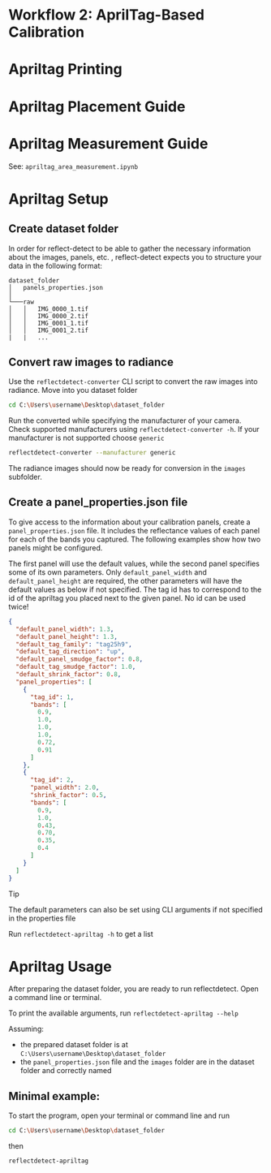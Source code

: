 # Workflow 2: AprilTag-Based Calibration

# Apriltag Printing

# Apriltag Placement Guide

# Apriltag Measurement Guide

See: `apriltag_area_measurement.ipynb`

# Apriltag Setup

## Create dataset folder

In order for reflect-detect to be able to gather the necessary information about the images, panels, etc. ,
reflect-detect expects you to structure your data in the following format:

```
dataset_folder
│   panels_properties.json
│   
└───raw
│   │   IMG_0000_1.tif
│   │   IMG_0000_2.tif
│   │   IMG_0001_1.tif
│   │   IMG_0001_2.tif
|   |   ...
```

## Convert raw images to radiance

Use the `reflectdetect-converter` CLI script to convert the raw images into radiance.
Move into you dataset folder

```bash
cd C:\Users\username\Desktop\dataset_folder
```

Run the converted while specifying the manufacturer of your camera. Check supported manufacturers
using `reflectdetect-converter -h`.
If your manufacturer is not supported choose `generic`

```bash
reflectdetect-converter --manufacturer generic
```

The radiance images should now be ready for conversion in the `images` subfolder.

## Create a panel_properties.json file

To give access to the information about your calibration panels, create a `panel_properties.json` file. It
includes the reflectance values of each panel for each of the bands you captured.
The following examples show how two panels might be configured.

The first panel will use the default values, while the second panel specifies some of its own parameters.
Only `default_panel_width` and `default_panel_height` are required, the other parameters will have the default values as
below if not specified.
The tag id has to correspond to the id of the apriltag you placed next to the given panel. No id can be used twice!

```json
{
  "default_panel_width": 1.3,
  "default_panel_height": 1.3,
  "default_tag_family": "tag25h9",
  "default_tag_direction": "up",
  "default_panel_smudge_factor": 0.8,
  "default_tag_smudge_factor": 1.0,
  "default_shrink_factor": 0.8,
  "panel_properties": [
    {
      "tag_id": 1,
      "bands": [
        0.9,
        1.0,
        1.0,
        1.0,
        0.72,
        0.91
      ]
    },
    {
      "tag_id": 2,
      "panel_width": 2.0,
      "shrink_factor": 0.5,
      "bands": [
        0.9,
        1.0,
        0.43,
        0.70,
        0.35,
        0.4
      ]
    }
  ]
}
```

> [!TIP]
> The default parameters can also be set using CLI arguments if not specified in the properties file
>
> Run ```reflectdetect-apriltag -h``` to get a list

# Apriltag Usage

After preparing the dataset folder, you are ready to run reflectdetect.
Open a command line or terminal.

To print the available arguments, run `reflectdetect-apriltag --help`

Assuming:

- the prepared dataset folder is at `C:\Users\username\Desktop\dataset_folder`
- the `panel_properties.json` file and the `images` folder are in the dataset folder and correctly named

## Minimal example:

To start the program, open your terminal or command line and run

```bash
cd C:\Users\username\Desktop\dataset_folder
```

then

```bash
reflectdetect-apriltag
```